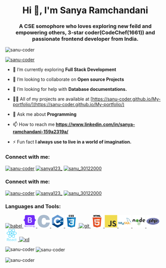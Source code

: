 <h1 align="center">Hi 👋, I'm Sanya Ramchandani</h1>
<h3 align="center">A CSE somophore who loves exploring new feild and empowering others, 3-star coder(CodeChef(1661)) and passionate frontend developer from India.</h3>

<p align="left"> <img src="https://komarev.com/ghpvc/?username=sanu-coder&label=Profile%20views&color=0e75b6&style=flat" alt="sanu-coder" /> </p>

<p align="left"> <a href="https://github.com/ryo-ma/github-profile-trophy"><img src="https://github-profile-trophy.vercel.app/?username=sanu-coder" alt="sanu-coder" /></a> </p>

- 🌱 I’m currently exploring **Full Stack Development**

- 👯 I’m looking to collaborate on **Open source Projects**

- 🤝 I’m looking for help with **Database documentations.**

- 👨‍💻 All of my projects are available at [https://sanu-coder.github.io/My-portfolio/](https://sanu-coder.github.io/My-portfolio/)

- 💬 Ask me about **Programming**

- 📫 How to reach me **https://www.linkedin.com/in/sanya-ramchandani-159a2319a/**

- ⚡ Fun fact **I always use to live in a world of imagination.**

<h3 align="left">Connect with me:</h3>
<p align="left">
<a href="https://dev.to/sanu-coder" target="blank"><img align="center" src="https://cdn.jsdelivr.net/npm/simple-icons@3.0.1/icons/dev-dot-to.svg" alt="sanu-coder" height="30" width="40" /></a>
<a href="https://www.codechef.com/users/sanya123_" target="blank"><img align="center" src="https://cdn.jsdelivr.net/npm/simple-icons@3.1.0/icons/codechef.svg" alt="sanya123_" height="30" width="40" /></a>
<a href="https://codeforces.com/profile/sanu_30122000" target="blank"><img align="center" src="https://cdn.jsdelivr.net/npm/simple-icons@3.0.1/icons/codeforces.svg" alt="sanu_30122000" height="30" width="40" /></a>
</p>

<h3 align="left">Connect with me:</h3>
<p align="left">
<a href="https://dev.to/sanu-coder" target="blank"><img align="center" src="https://cdn.jsdelivr.net/npm/simple-icons@3.0.1/icons/dev-dot-to.svg" alt="sanu-coder" height="30" width="40" /></a>
<a href="https://www.codechef.com/users/sanya123_" target="blank"><img align="center" src="https://cdn.jsdelivr.net/npm/simple-icons@3.1.0/icons/codechef.svg" alt="sanya123_" height="30" width="40" /></a>
<a href="https://codeforces.com/profile/sanu_30122000" target="blank"><img align="center" src="https://cdn.jsdelivr.net/npm/simple-icons@3.0.1/icons/codeforces.svg" alt="sanu_30122000" height="30" width="40" /></a>
</p>

<h3 align="left">Languages and Tools:</h3>
<p align="left"> <a href="https://babeljs.io/" target="_blank"> <img src="https://www.vectorlogo.zone/logos/babeljs/babeljs-icon.svg" alt="babel" width="40" height="40"/> </a> <a href="https://getbootstrap.com" target="_blank"> <img src="https://raw.githubusercontent.com/devicons/devicon/master/icons/bootstrap/bootstrap-plain-wordmark.svg" alt="bootstrap" width="40" height="40"/> </a> <a href="https://www.cprogramming.com/" target="_blank"> <img src="https://raw.githubusercontent.com/devicons/devicon/master/icons/c/c-original.svg" alt="c" width="40" height="40"/> </a> <a href="https://www.w3schools.com/cpp/" target="_blank"> <img src="https://raw.githubusercontent.com/devicons/devicon/master/icons/cplusplus/cplusplus-original.svg" alt="cplusplus" width="40" height="40"/> </a> <a href="https://www.w3schools.com/css/" target="_blank"> <img src="https://raw.githubusercontent.com/devicons/devicon/master/icons/css3/css3-original-wordmark.svg" alt="css3" width="40" height="40"/> </a> <a href="https://git-scm.com/" target="_blank"> <img src="https://www.vectorlogo.zone/logos/git-scm/git-scm-icon.svg" alt="git" width="40" height="40"/> </a> <a href="https://www.w3.org/html/" target="_blank"> <img src="https://raw.githubusercontent.com/devicons/devicon/master/icons/html5/html5-original-wordmark.svg" alt="html5" width="40" height="40"/> </a> <a href="https://developer.mozilla.org/en-US/docs/Web/JavaScript" target="_blank"> <img src="https://raw.githubusercontent.com/devicons/devicon/master/icons/javascript/javascript-original.svg" alt="javascript" width="40" height="40"/> </a> <a href="https://www.mysql.com/" target="_blank"> <img src="https://raw.githubusercontent.com/devicons/devicon/master/icons/mysql/mysql-original-wordmark.svg" alt="mysql" width="40" height="40"/> </a> <a href="https://nodejs.org" target="_blank"> <img src="https://raw.githubusercontent.com/devicons/devicon/master/icons/nodejs/nodejs-original-wordmark.svg" alt="nodejs" width="40" height="40"/> </a> <a href="https://www.php.net" target="_blank"> <img src="https://raw.githubusercontent.com/devicons/devicon/master/icons/php/php-original.svg" alt="php" width="40" height="40"/> </a> <a href="https://reactjs.org/" target="_blank"> <img src="https://raw.githubusercontent.com/devicons/devicon/master/icons/react/react-original-wordmark.svg" alt="react" width="40" height="40"/> </a> <a href="https://www.adobe.com/products/xd.html" target="_blank"> <img src="https://cdn.worldvectorlogo.com/logos/adobe-xd.svg" alt="xd" width="40" height="40"/> </a> </p>

<p><img align="left" src="https://github-readme-stats.vercel.app/api/top-langs?username=sanu-coder&show_icons=true&locale=en&layout=compact" alt="sanu-coder" /></p>

<p>&nbsp;<img align="center" src="https://github-readme-stats.vercel.app/api?username=sanu-coder&show_icons=true&locale=en" alt="sanu-coder" /></p>

<p><img align="center" src="https://github-readme-streak-stats.herokuapp.com/?user=sanu-coder&" alt="sanu-coder" /></p>
